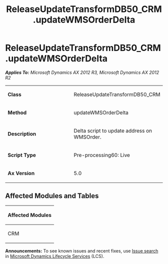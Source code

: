 ﻿---
title: ReleaseUpdateTransformDB50_CRM.updateWMSOrderDelta
TOCTitle: ReleaseUpdateTransformDB50_CRM.updateWMSOrderDelta
ms:assetid: 51f4c34e-4bfa-d292-3c15-0beaa92f76ac
ms:mtpsurl: https://msdn.microsoft.com/en-us/library/JJ685539(v=AX.60)
ms:contentKeyID: 49708243
ms.date: 05/18/2015
mtps_version: v=AX.60
---

# ReleaseUpdateTransformDB50\_CRM.updateWMSOrderDelta 


_**Applies To:** Microsoft Dynamics AX 2012 R3, Microsoft Dynamics AX 2012 R2_

<table>
<colgroup>
<col style="width: 50%" />
<col style="width: 50%" />
</colgroup>
<tbody>
<tr class="odd">
<td><p><strong>Class</strong></p></td>
<td><p>ReleaseUpdateTransformDB50_CRM</p></td>
</tr>
<tr class="even">
<td><p><strong>Method</strong></p></td>
<td><p>updateWMSOrderDelta</p></td>
</tr>
<tr class="odd">
<td><p><strong>Description</strong></p></td>
<td><p>Delta script to update address on WMSOrder.</p></td>
</tr>
<tr class="even">
<td><p><strong>Script Type</strong></p></td>
<td><p>Pre-processing60: Live</p></td>
</tr>
<tr class="odd">
<td><p><strong>Ax Version</strong></p></td>
<td><p>5.0</p></td>
</tr>
</tbody>
</table>


## Affected Modules and Tables

<table>
<colgroup>
<col style="width: 100%" />
</colgroup>
<thead>
<tr class="header">
<th><p>Affected Modules</p></th>
</tr>
</thead>
<tbody>
<tr class="odd">
<td><p>CRM</p></td>
</tr>
</tbody>
</table>

  
**Announcements:** To see known issues and recent fixes, use [Issue search](http://go.microsoft.com/fwlink/?linkid=389258) in [Microsoft Dynamics Lifecycle Services](http://go.microsoft.com/fwlink/?linkid=306505) (LCS).

